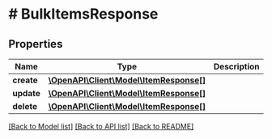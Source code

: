 # # BulkItemsResponse

## Properties

Name | Type | Description | Notes
------------ | ------------- | ------------- | -------------
**create** | [**\OpenAPI\Client\Model\ItemResponse[]**](ItemResponse.md) |  | [optional] 
**update** | [**\OpenAPI\Client\Model\ItemResponse[]**](ItemResponse.md) |  | [optional] 
**delete** | [**\OpenAPI\Client\Model\ItemResponse[]**](ItemResponse.md) |  | [optional] 

[[Back to Model list]](../../README.md#documentation-for-models) [[Back to API list]](../../README.md#documentation-for-api-endpoints) [[Back to README]](../../README.md)


